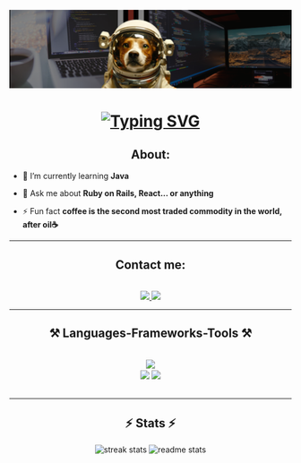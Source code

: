 ![My Banner](https://github.com/guidonunes/profile/blob/master/images/banner.png?raw=true)

<h1 align="center">
  <a href="https://git.io/typing-svg"><img src="https://readme-typing-svg.demolab.com?font=Fira+Code&weight=700&size=40&duration=2000&pause=1000&color=43a5be&width=540&height=64&lines=Hello+there!++;I'm+Guilherme+Nunes;A+Full+Stack++Developer" alt="Typing SVG" /></a>
</h1>

<div align="left">
<h2 align="center">About: </h2>
  
   * 🌱 I’m currently learning **Java**

   * 💬 Ask me about **Ruby on Rails, React... or anything**

   * ⚡ Fun fact **coffee is the second most traded commodity in the world, after oil☕️**
</div>

<hr/>

<div align="center"> 
  <h2>Contact me: </h2>
  <br>
  <a href="mailto:guilherme.augd@gmail.com">
    <img src="https://img.shields.io/badge/Gmail-333333?style=for-the-badge&logo=gmail&logoColor=red" />
  </a>
  <a href="https://linkedin.com/in/guilhermednunes" target="_blank">
    <img src="https://img.shields.io/badge/LinkedIn-0077B5?style=for-the-badge&logo=linkedin&logoColor=white" target="_blank" />
  </a>
</div>

<hr/>

<h2 align="center">⚒️ Languages-Frameworks-Tools ⚒️</h2>

<br/>
<div align="center">
    <img src="https://skillicons.dev/icons?i=rails,ruby,javascript,typescript,nodejs,react,redux,nextjs,postgres,mysql,python,tailwind" /><br>
    <img src="https://skillicons.dev/icons?i=java,html,css,vscode,github,figma,sass,git,postman,ubuntu"/>
   <img src="https://skillicons.dev/icons?i=netlify,heroku"/>
</div>

<br/>

<hr/>

<h2 align="center">⚡ Stats ⚡</h2>
<div align=center>
  <img width="390" height="200" src="https://streak-stats.demolab.com/?user=guidonunes&count_private=true&theme=react&border_radius=10" alt="streak stats"/>
  <img width="390" height="200" src="https://github-readme-stats.vercel.app/api?username=guidonunes&count_private=true&show_icons=true&theme=react&rank_icon=github&border_radius=10" alt="readme stats" />
<br/>
 
</div>

<br/><br/>
